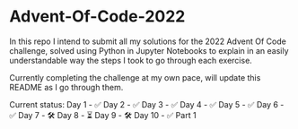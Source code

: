 # Advent-Of-Code-2022
In this repo I intend to submit all my solutions for the 2022 Advent Of Code challenge, solved using Python in Jupyter Notebooks to explain in an easily understandable way the steps I took to go through each exercise.

Currently completing the challenge at my own pace, will update this README as I go through them.

Current status:
Day 1 - ✅
Day 2 - ✅
Day 3 - ✅
Day 4 - ✅
Day 5 - ✅
Day 6 - ✅
Day 7 - 🛠
Day 8 - ⏳
Day 9 - 🛠
Day 10 - ✅ Part 1 